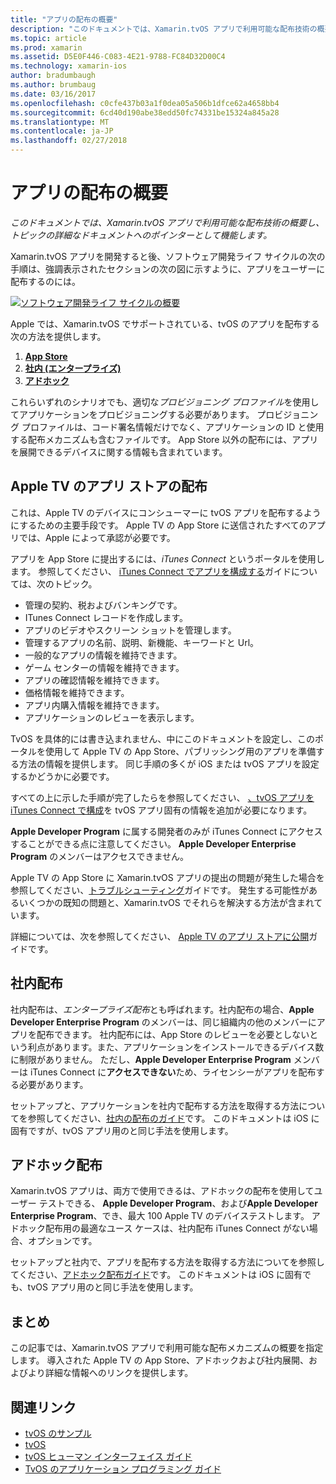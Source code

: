 ```yaml
---
title: "アプリの配布の概要"
description: "このドキュメントでは、Xamarin.tvOS アプリで利用可能な配布技術の概要し、トピックの詳細なドキュメントへのポインターとして機能します。"
ms.topic: article
ms.prod: xamarin
ms.assetid: D5E0F446-C083-4E21-9788-FC84D32D00C4
ms.technology: xamarin-ios
author: bradumbaugh
ms.author: brumbaug
ms.date: 03/16/2017
ms.openlocfilehash: c0cfe437b03a1f0dea05a506b1dfce62a4658bb4
ms.sourcegitcommit: 6cd40d190abe38edd50fc74331be15324a845a28
ms.translationtype: MT
ms.contentlocale: ja-JP
ms.lasthandoff: 02/27/2018
---
```

# <a name="app-distribution-overview"></a>アプリの配布の概要

_このドキュメントでは、Xamarin.tvOS アプリで利用可能な配布技術の概要し、トピックの詳細なドキュメントへのポインターとして機能します。_


Xamarin.tvOS アプリを開発すると後、ソフトウェア開発ライフ サイクルの次の手順は、強調表示されたセクションの次の図に示すように、アプリをユーザーに配布するのには。


[![ソフトウェア開発ライフ サイクルの概要](images/publishingdiagram.png)](images/publishingdiagram.png)


Apple では、Xamarin.tvOS でサポートされている、tvOS のアプリを配布する次の方法を提供します。

1. [**App Store**](#Apple-TV-App-Store-Distribution)
2. [**社内 (エンタープライズ)**](#In-House-Distribution) 
2. [**アドホック**](#Ad_Hoc_Distribution) 

これらいずれのシナリオでも、適切な*プロビジョニング プロファイル*を使用してアプリケーションをプロビジョニングする必要があります。 プロビジョニング プロファイルは、コード署名情報だけでなく、アプリケーションの ID と使用する配布メカニズムも含むファイルです。 App Store 以外の配布には、アプリを展開できるデバイスに関する情報も含まれています。

<a name="Apple-TV-App-Store-Distribution" />

## <a name="apple-tv-app-store-distribution"></a>Apple TV のアプリ ストアの配布

これは、Apple TV のデバイスにコンシューマーに tvOS アプリを配布するようにするための主要手段です。 Apple TV の App Store に送信されたすべてのアプリでは、Apple によって承認が必要です。

アプリを App Store に提出するには、*iTunes Connect* というポータルを使用します。 参照してください、 [iTunes Connect でアプリを構成する](~/ios/deploy-test/app-distribution/app-store-distribution/itunesconnect.md)ガイドについては、次のトピック。

- 管理の契約、税およびバンキングです。
- ITunes Connect レコードを作成します。
- アプリのビデオやスクリーン ショットを管理します。
- 管理するアプリの名前、説明、新機能、キーワードと Url。
- 一般的なアプリの情報を維持できます。
- ゲーム センターの情報を維持できます。
- アプリの確認情報を維持できます。
- 価格情報を維持できます。
- アプリ内購入情報を維持できます。
- アプリケーションのレビューを表示します。

TvOS を具体的には書き込まれません、中にこのドキュメントを設定し、このポータルを使用して Apple TV の App Store、パブリッシング用のアプリを準備する方法の情報を提供します。 同じ手順の多くが iOS または tvOS アプリを設定するかどうかに必要です。

すべての上に示した手順が完了したらを参照してください、 [、tvOS アプリを iTunes Connect で構成](~/ios/tvos/deploy-test/app-distribution/itunes-connect.md)を tvOS アプリ固有の情報を追加が必要になります。

**Apple Developer Program** に属する開発者のみが iTunes Connect にアクセスすることができる点に注意してください。 **Apple Developer Enterprise Program** のメンバーはアクセスできません。

Apple TV の App Store に Xamarin.tvOS アプリの提出の問題が発生した場合を参照してください、[トラブルシューティング](~/ios/tvos/troubleshooting.md)ガイドです。 発生する可能性があるいくつかの既知の問題と、Xamarin.tvOS でそれらを解決する方法が含まれています。

詳細については、次を参照してください、 [Apple TV のアプリ ストアに公開](~/ios/tvos/deploy-test/app-distribution/app-store-publishing.md)ガイドです。

<a name="In-House-Distribution" />

## <a name="in-house-distribution"></a>社内配布

社内配布は、*エンタープライズ配布*とも呼ばれます。社内配布の場合、**Apple Developer Enterprise Program** のメンバーは、同じ組織内の他のメンバーにアプリを配布できます。 社内配布には、App Store のレビューを必要としないという利点があります。また、アプリケーションをインストールできるデバイス数に制限がありません。 ただし、**Apple Developer Enterprise Program** メンバーは iTunes Connect に**アクセスできない**ため、ライセンシーがアプリを配布する必要があります。

セットアップと、アプリケーションを社内で配布する方法を取得する方法についてを参照してください、[社内の配布のガイド](~/ios/deploy-test/app-distribution/in-house-distribution.md)です。 このドキュメントは iOS に固有ですが、tvOS アプリ用のと同じ手法を使用します。

<a name="Ad-Hoc-Distribution" />

## <a name="ad-hoc-distribution"></a>アドホック配布

Xamarin.tvOS アプリは、両方で使用できるは、アドホックの配布を使用してユーザー テストできる、 **Apple Developer Program**、および**Apple Developer Enterprise Program**、でき、最大 100 Apple TV のデバイステストします。 アドホック配布用の最適なユース ケースは、社内配布 iTunes Connect がない場合、オプションです。

セットアップと社内で、アプリを配布する方法を取得する方法についてを参照してください、[アドホック配布ガイド](~/ios/deploy-test/app-distribution/ad-hoc-distribution.md)です。 このドキュメントは iOS に固有でも、tvOS アプリ用のと同じ手法を使用します。

<a name="Summary" />

## <a name="summary"></a>まとめ

この記事では、Xamarin.tvOS アプリで利用可能な配布メカニズムの概要を指定します。 導入された Apple TV の App Store、アドホックおよび社内展開、およびより詳細な情報へのリンクを提供します。



## <a name="related-links"></a>関連リンク

- [tvOS のサンプル](https://developer.xamarin.com/samples/tvos/all/)
- [tvOS](https://developer.apple.com/tvos/)
- [tvOS ヒューマン インターフェイス ガイド](https://developer.apple.com/tvos/human-interface-guidelines/)
- [TvOS のアプリケーション プログラミング ガイド](https://developer.apple.com/library/prerelease/tvos/documentation/General/Conceptual/AppleTV_PG/)
